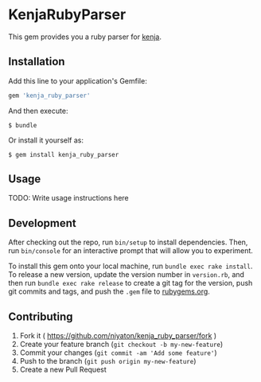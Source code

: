 # KenjaRubyParser

This gem provides you a ruby parser for [kenja](https://github.com/niyaton/kenja).

## Installation

Add this line to your application's Gemfile:

```ruby
gem 'kenja_ruby_parser'
```

And then execute:

    $ bundle

Or install it yourself as:

    $ gem install kenja_ruby_parser

## Usage

TODO: Write usage instructions here

## Development

After checking out the repo, run `bin/setup` to install dependencies. Then, run `bin/console` for an interactive prompt that will allow you to experiment.

To install this gem onto your local machine, run `bundle exec rake install`. To release a new version, update the version number in `version.rb`, and then run `bundle exec rake release` to create a git tag for the version, push git commits and tags, and push the `.gem` file to [rubygems.org](https://rubygems.org).

## Contributing

1. Fork it ( https://github.com/niyaton/kenja_ruby_parser/fork )
2. Create your feature branch (`git checkout -b my-new-feature`)
3. Commit your changes (`git commit -am 'Add some feature'`)
4. Push to the branch (`git push origin my-new-feature`)
5. Create a new Pull Request
